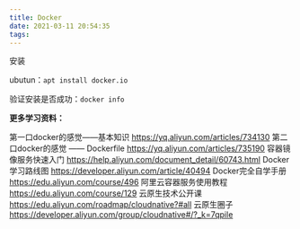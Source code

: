 ```yaml
---
title: Docker
date: 2021-03-11 20:54:35
tags:
---
```




安装

ubutun：`apt install docker.io`

验证安装是否成功：`docker info`

<!-- more -->











**更多学习资料：**

第一口docker的感觉——基本知识
https://yq.aliyun.com/articles/734130
第二口docker的感觉 —— Dockerfile
https://yq.aliyun.com/articles/735190
容器镜像服务快速入门
https://help.aliyun.com/document_detail/60743.html
Docker学习路线图
https://developer.aliyun.com/article/40494
Docker完全自学手册
https://edu.aliyun.com/course/496
阿里云容器服务使用教程
https://edu.aliyun.com/course/129
云原生技术公开课
https://edu.aliyun.com/roadmap/cloudnative?#all
云原生圈子
https://developer.aliyun.com/group/cloudnative#/?_k=7qpile